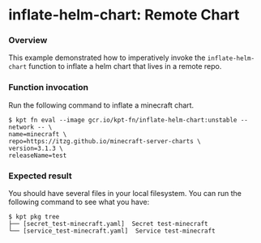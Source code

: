 # inflate-helm-chart: Remote Chart

### Overview

This example demonstrated how to imperatively invoke the `inflate-helm-chart`
function to inflate a helm chart that lives in a remote repo.

### Function invocation

Run the following command to inflate a minecraft chart.

```shell
$ kpt fn eval --image gcr.io/kpt-fn/inflate-helm-chart:unstable --network -- \
name=minecraft \
repo=https://itzg.github.io/minecraft-server-charts \
version=3.1.3 \
releaseName=test
```

### Expected result

You should have several files in your local filesystem. You can run the
following command to see what you have:

```shell
$ kpt pkg tree
├── [secret_test-minecraft.yaml]  Secret test-minecraft
└── [service_test-minecraft.yaml]  Service test-minecraft
```

